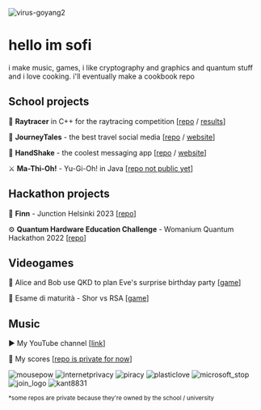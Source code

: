 ![virus-goyang2](https://github.com/cosmcif/cosmcif/assets/75504103/ea86410b-27e9-4027-ba44-792f1b6e0586) 
# hello im sofi
i make music, games, i like cryptography and graphics and quantum stuff and i love cooking. i'll eventually make a cookbook repo
## School projects
🎨 **Raytracer** in C++ for the raytracing competition [[repo](https://github.com/cosmcif/raytracer) / [results](https://www.pdf.inf.usi.ch/rendering_competition/2023/)]

🐡 **JourneyTales** - the best travel social media [[repo](https://gitlab.com/usi-si-teaching/bachelor-inf/2023/software-atelier-4/team-4-pufferfish) / [website](https://pufferfish.sa4.usi.ch/)]

🤝 **HandShake** - the coolest messaging app [[repo](https://github.com/ogs-at-usi/handshake) / [website](https://handshakeapp.ch/)]

⚔️ **Ma-Thi-Oh!** - Yu-Gi-Oh! in Java [[repo not public yet](#)]

## Hackathon projects
🐬 **Finn** - Junction Helsinki 2023 [[repo](https://github.com/CuremateJunction/frontend)]

⚙️ **Quantum Hardware Education Challenge** - Womanium Quantum Hackathon 2022 [[repo](https://github.com/cosmcif/Quantum-Hardware-Education-Challenge---QWorld)]

## Videogames
🎂 Alice and Bob use QKD to plan Eve's surprise birthday party [[game](https://cosmcif.itch.io/qkd)]

🌿 Esame di maturità - Shor vs RSA [[game](https://github.com/cosmcif/esame-maturita)]

## Music
▶️ My YouTube channel [[link](https://www.youtube.com/@cosmcif)]

🎼 My scores [[repo is private for now](https://github.com/cosmcif/my-scores)]

![mousepow](https://github.com/cosmcif/cosmcif/assets/75504103/b4b387f4-42f4-4979-8c74-7afaabea1883)
![internetprivacy](https://github.com/cosmcif/cosmcif/assets/75504103/3e54d56c-23bf-42c9-850f-d8d970444d11)
![piracy](https://github.com/cosmcif/cosmcif/assets/75504103/05909d63-5fca-4966-9b1d-11358b59fe75)
![plasticlove](https://github.com/cosmcif/cosmcif/assets/75504103/a0e3efc1-74cc-4225-9d68-49de23f18c8a)
![microsoft_stop](https://github.com/cosmcif/cosmcif/assets/75504103/7453aafc-b8cf-4278-abfb-016b4a187929)
![join_logo](https://github.com/cosmcif/cosmcif/assets/75504103/10051eb1-6967-4921-bcd4-0262eafa4146)
![kant8831](https://github.com/cosmcif/cosmcif/assets/75504103/92be678b-d457-4715-ab60-946a790cd4d1)

<sub>*some repos are private because they're owned by the school / university</sub>
